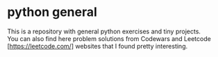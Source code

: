 # python general
This is a repository with general python exercises and tiny projects. </br>
You can also find here problem solutions from Codewars and Leetcode [https://leetcode.com/] websites that I found pretty interesting.
